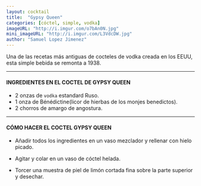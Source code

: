 ```yaml
---
layout: cocktail
title:  "Gypsy Queen"
categories: [cóctel, simple, vodka]
imageURL: "http://i.imgur.com/o7bAn0N.jpg"
mini_imageURL: "http://i.imgur.com/L3VdcDW.jpg"
author: "Samuel Lopez Jimenez"
---
```


Una de las recetas más antiguas de cocteles de vodka creada en los EEUU, esta simple bebida se remonta
a 1938.

**************************************************

#### INGREDIENTES EN EL COCTEL DE GYPSY QUEEN

- 2 onzas de `vodka` estandard Ruso.
- 1 onza de Bénédictine(licor de hierbas de los monjes benedictos).
- 2 chorros de amargo de angostura.

**************************************************

#### CÓMO HACER EL COCTEL GYPSY QUEEN

- Añadir todos los ingredientes en un vaso mezclador y rellenar con hielo picado.

- Agitar y colar en un vaso de cóctel helada.

- Torcer una muestra de piel de limón cortada fina sobre la parte superior y desechar.
